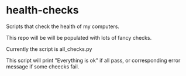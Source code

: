 # health-checks
Scripts that check the health of my computers.

This repo will be will be populated with lots of fancy checks.

Currently the script is all_checks.py

This script will print "Everything is ok" if all pass,
or corresponding error message if some cheecks fail.


